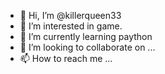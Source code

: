 - 👋 Hi, I’m @killerqueen33
- 👀 I’m interested in game.
- 🌱 I’m currently learning paython
- 💞️ I’m looking to collaborate on ...
- 📫 How to reach me ...

<!---
killerqueen33/killerqueen33 is a ✨ special ✨ repository because its `README.md` (this file) appears on your GitHub profile.
You can click the Preview link to take a look at your changes.
--->
